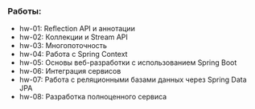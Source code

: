 ### Работы:
- hw-01: Reflection API и аннотации
- hw-02: Коллекции и Stream API
- hw-03: Многопоточность
- hw-04: Работа с Spring Context
- hw-05: Основы веб-разработки с использованием Spring Boot
- hw-06: Интеграция сервисов
- hw-07: Работа с реляционными базами данных через Spring Data JPA
- hw-08: Разработка полноценного сервиса
